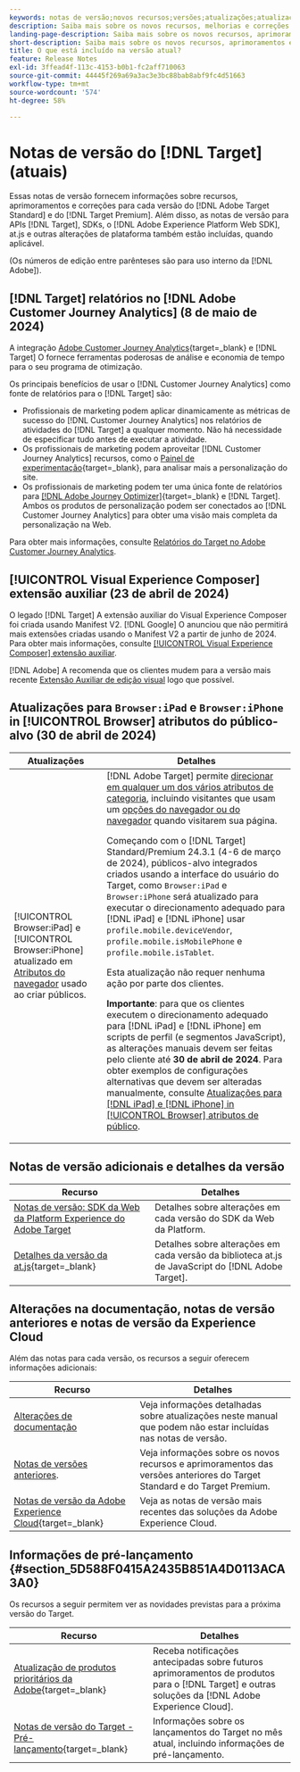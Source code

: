 ```yaml
---
keywords: notas de versão;novos recursos;versões;atualizações;atualização;versão;aprimoramento;aprimoramentos;correções;correções de erros;atualizações
description: Saiba mais sobre os novos recursos, melhorias e correções incluídos na versão atual do  [!DNL Adobe Target], incluindo SDKs, APIs e bibliotecas JavaScript.
landing-page-description: Saiba mais sobre os novos recursos, aprimoramentos e correções incluídos na versão atual do  [!DNL Adobe Target].
short-description: Saiba mais sobre os novos recursos, aprimoramentos e correções incluídos na versão atual do  [!DNL Adobe Target].
title: O que está incluído na versão atual?
feature: Release Notes
exl-id: 3ffead4f-113c-4153-b0b1-fc2aff710063
source-git-commit: 44445f269a69a3ac3e3bc88bab8abf9fc4d51663
workflow-type: tm+mt
source-wordcount: '574'
ht-degree: 58%

---
```


# Notas de versão do [!DNL Target] (atuais)

Essas notas de versão fornecem informações sobre recursos, aprimoramentos e correções para cada versão do [!DNL Adobe Target Standard] e do [!DNL Target Premium]. Além disso, as notas de versão para APIs [!DNL Target], SDKs, o [!DNL Adobe Experience Platform Web SDK], at.js e outras alterações de plataforma também estão incluídas, quando aplicável.

(Os números de edição entre parênteses são para uso interno da [!DNL Adobe]).

## [!DNL Target] relatórios no [!DNL Adobe Customer Journey Analytics] (8 de maio de 2024)

A integração [Adobe Customer Journey Analytics](https://experienceleague.adobe.com/en/docs/customer-journey-analytics){target=_blank} e [!DNL Target] O fornece ferramentas poderosas de análise e economia de tempo para o seu programa de otimização.

Os principais benefícios de usar o [!DNL Customer Journey Analytics] como fonte de relatórios para o [!DNL Target] são:

* Profissionais de marketing podem aplicar dinamicamente as métricas de sucesso do [!DNL Customer Journey Analytics] nos relatórios de atividades do [!DNL Target] a qualquer momento. Não há necessidade de especificar tudo antes de executar a atividade.
* Os profissionais de marketing podem aproveitar [!DNL Customer Journey Analytics] recursos, como o [Painel de experimentação](https://experienceleague.adobe.com/en/docs/analytics-platform/using/cja-workspace/panels/experimentation){target=_blank}, para analisar mais a personalização do site.
* Os profissionais de marketing podem ter uma única fonte de relatórios para [[!DNL Adobe Journey Optimizer]](https://experienceleague.adobe.com/en/docs/journey-optimizer/using/reporting/cja-ajo){target=_blank} e [!DNL Target]. Ambos os produtos de personalização podem ser conectados ao [!DNL Customer Journey Analytics] para obter uma visão mais completa da personalização na Web.

Para obter mais informações, consulte [Relatórios do Target no Adobe Customer Journey Analytics](/help/main/c-integrating-target-with-mac/cja/target-reporting-in-cja.md).

## [!UICONTROL Visual Experience Composer] extensão auxiliar (23 de abril de 2024)

O legado [!DNL Target] A extensão auxiliar do Visual Experience Composer foi criada usando Manifest V2. [!DNL Google] O anunciou que não permitirá mais extensões criadas usando o Manifest V2 a partir de junho de 2024. Para obter mais informações, consulte [[!UICONTROL Visual Experience Composer] extensão auxiliar](/help/main/c-experiences/c-visual-experience-composer/r-troubleshoot-composer/vec-helper-browser-extension.md).

[!DNL Adobe] A recomenda que os clientes mudem para a versão mais recente [Extensão Auxiliar de edição visual](/help/main/c-experiences/c-visual-experience-composer/r-troubleshoot-composer/visual-editing-helper-extension.md) logo que possível.

## Atualizações para `Browser:iPad` e `Browser:iPhone` in [!UICONTROL Browser] atributos do público-alvo (30 de abril de 2024)

| Atualizações | Detalhes |
|--- |--- |
| [!UICONTROL Browser:iPad] e [!UICONTROL Browser:iPhone] atualizado em [Atributos do navegador](/help/main/c-target/c-audiences/c-target-rules/browser.md) usado ao criar públicos. | [!DNL Adobe Target] permite [direcionar em qualquer um dos vários atributos de categoria](/help/main/c-target/c-audiences/c-target-rules/target-rules.md), incluindo visitantes que usam um [opções do navegador ou do navegador](/help/main/c-target/c-audiences/c-target-rules/browser.md) quando visitarem sua página.<P>Começando com o [!DNL Target] Standard/Premium 24.3.1 (4-6 de março de 2024), públicos-alvo integrados criados usando a interface do usuário do Target, como `Browser:iPad` e `Browser:iPhone` será atualizado para executar o direcionamento adequado para [!DNL iPad] e [!DNL iPhone] usar `profile.mobile.deviceVendor`, `profile.mobile.isMobilePhone` e `profile.mobile.isTablet`.<P>Esta atualização não requer nenhuma ação por parte dos clientes.<p><B>Importante</b>: para que os clientes executem o direcionamento adequado para [!DNL iPad] e [!DNL iPhone] em scripts de perfil (e segmentos JavaScript), as alterações manuais devem ser feitas pelo cliente até **30 de abril de 2024**. Para obter exemplos de configurações alternativas que devem ser alteradas manualmente, consulte [Atualizações para [!DNL iPad] e [!DNL iPhone] in [!UICONTROL Browser] atributos de público](/help/main/c-target/c-audiences/c-target-rules/browser.md#updates). |

## Notas de versão adicionais e detalhes da versão

| Recurso | Detalhes |
|--- |--- |
| [Notas de versão: SDK da Web da Platform Experience do Adobe Target](https://experienceleague.adobe.com/docs/experience-platform/edge/release-notes.html?lang=pt-BR) | Detalhes sobre alterações em cada versão do SDK da Web da Platform. |
| [Detalhes da versão da at.js](https://experienceleague.adobe.com/docs/target-dev/developer/client-side/at-js-implementation/target-atjs-versions.html?lang=pt-BR){target=_blank} | Detalhes sobre alterações em cada versão da biblioteca at.js de JavaScript do [!DNL Adobe Target]. |

## Alterações na documentação, notas de versão anteriores e notas de versão da Experience Cloud

Além das notas para cada versão, os recursos a seguir oferecem informações adicionais:

| Recurso | Detalhes |
|--- |--- |
| [Alterações de documentação](/help/main/r-release-notes/doc-change.md) | Veja informações detalhadas sobre atualizações neste manual que podem não estar incluídas nas notas de versão. |
| [Notas de versões anteriores](/help/main/r-release-notes/release-notes-for-previous-releases.md). | Veja informações sobre os novos recursos e aprimoramentos das versões anteriores do Target Standard e do Target Premium. |
| [Notas de versão da Adobe Experience Cloud](https://experienceleague.adobe.com/docs/release-notes/experience-cloud/current.html?lang=pt-BR){target=_blank} | Veja as notas de versão mais recentes das soluções da Adobe Experience Cloud. |

## Informações de pré-lançamento {#section_5D588F0415A2435B851A4D0113ACA3A0}

Os recursos a seguir permitem ver as novidades previstas para a próxima versão do Target.

| Recurso | Detalhes |
|--- |--- |
| [Atualização de produtos prioritários da Adobe](https://www.adobe.com/subscription/priority-product-update.html){target=_blank} | Receba notificações antecipadas sobre futuros aprimoramentos de produtos para o [!DNL Target] e outras soluções da [!DNL Adobe Experience Cloud]. |
| [Notas de versão do Target - Pré-lançamento](/help/main/r-release-notes/target-release-notes.md){target=_blank} | Informações sobre os lançamentos do Target no mês atual, incluindo informações de pré-lançamento. |
